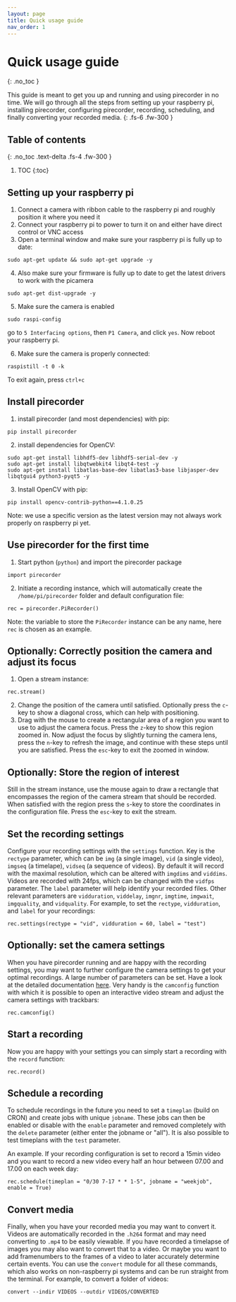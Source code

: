 ```yaml
---
layout: page
title: Quick usage guide
nav_order: 1
---
```


# Quick usage guide
{: .no_toc }

This guide is meant to get you up and running and using pirecorder in no time. We will go through all the steps from setting up your raspberry pi, installing pirecorder, configuring pirecorder, recording, scheduling, and finally converting your recorded media.
{: .fs-6 .fw-300 }

## Table of contents
{: .no_toc .text-delta .fs-4 .fw-300 }

1. TOC
{:toc}

## Setting up your raspberry pi
1. Connect a camera with ribbon cable to the raspberry pi and roughly position it where you need it
2. Connect your raspberry pi to power to turn it on and either have direct control or VNC access
3. Open a terminal window and make sure your raspberry pi is fully up to date:
```
sudo apt-get update && sudo apt-get upgrade -y
```
4. Also make sure your firmware is fully up to date to get the latest drivers to work with the picamera
```
sudo apt-get dist-upgrade -y
```
5. Make sure the camera is enabled
```
sudo raspi-config
```
go to `5 Interfacing options`, then `P1 Camera`, and click `yes`. Now reboot your raspberry pi.

6. Make sure the camera is properly connected:
```
raspistill -t 0 -k
```
To exit again, press `ctrl+c`

## Install pirecorder
1. install pirecorder (and most dependencies) with pip:
```
pip install pirecorder
```
2. install dependencies for OpenCV:
```
sudo apt-get install libhdf5-dev libhdf5-serial-dev -y
sudo apt-get install libqtwebkit4 libqt4-test -y
sudo apt-get install libatlas-base-dev libatlas3-base libjasper-dev libqtgui4 python3-pyqt5 -y
```
3. Install OpenCV with pip:
```
pip install opencv-contrib-python==4.1.0.25
```
Note: we use a specific version as the latest version may not always work properly on raspberry pi yet.

## Use pirecorder for the first time
1. Start python (`python`) and import the pirecorder package
```
import pirecorder
```
2. Initiate a recording instance, which will automatically create the `/home/pi/pirecorder` folder and default configuration file:
```
rec = pirecorder.PiRecorder()
```
Note: the variable to store the `PiRecorder` instance can be any name, here `rec` is chosen as an example.

## Optionally: Correctly position the camera and adjust its focus
1. Open a stream instance:
```
rec.stream()
```
2. Change the position of the camera until satisfied. Optionally press the `c`-key to show a diagonal cross, which can help with positioning.
3. Drag with the mouse to create a rectangular area of a region you want to use to adjust the camera focus. Press the `z`-key to show this region zoomed in. Now adjust the focus by slightly turning the camera lens, press the `n`-key to refresh the image, and continue with these steps until you are satisfied. Press the `esc`-key to exit the zoomed in window.

## Optionally: Store the region of interest
Still in the stream instance, use the mouse again to draw a rectangle that encompasses the region of the camera stream that should be recorded. When satisfied with the region press the `s`-key to store the coordinates in the configuration file. Press the `esc`-key to exit the stream.

## Set the recording settings
Configure your recording settings with the `settings` function. Key is the `rectype` parameter, which can be `img` (a single image), `vid` (a single video), `imgseq` (a timelape), `vidseq` (a sequence of videos). By default it will record with the maximal resolution, which can be altered with `imgdims` and `viddims`. Videos are recorded with 24fps, which can be changed with the `vidfps` parameter. The `label` parameter will help identify your recorded files. Other relevant parameters are `vidduration`, `viddelay`, `imgnr`, `imgtime`, `imgwait`, `imgquality`, and `vidquality`. For example, to set the `rectype`, `vidduration`, and `label` for your recordings:
```
rec.settings(rectype = "vid", vidduration = 60, label = "test")
```

## Optionally: set the camera settings
When you have pirecorder running and are happy with the recording settings, you may want to further configure the camera settings to get your optimal recordings. A large number of parameters can be set. Have a look at the detailed documentation [here](6-configure-camera-settings.md). Very handy is the `camconfig` function with which it is possible to open an interactive video stream and adjust the camera settings with trackbars:
```
rec.camconfig()
```

## Start a recording
Now you are happy with your settings you can simply start a recording with the `record` function:
```
rec.record()
```

## Schedule a recording
To schedule recordings in the future you need to set a `timeplan` (build on CRON) and create jobs with unique `jobname`. These jobs can then be enabled or disable with the `enable` parameter and removed completely with the `delete` parameter (either enter the jobname or "all"). It is also possible to test timeplans with the `test` parameter.

An example. If your recording configuration is set to record a 15min video and you want to record a new video every half an hour between 07.00 and 17.00 on each week day:

```
rec.schedule(timeplan = "0/30 7-17 * * 1-5", jobname = "weekjob", enable = True)
```

## Convert media
Finally, when you have your recorded media you may want to convert it. Videos are automatically recorded in the `.h264` format and may need converting to `.mp4` to be easily viewable. If you have recorded a timelapse of images you may also want to convert that to a video. Or maybe you want to add framenumbers to the frames of a video to later accurately determine certain events. You can use the `convert` module for all these commands, which also works on non-raspberry pi systems and can be run straight from the terminal. For example, to convert a folder of videos:

```
convert --indir VIDEOS --outdir VIDEOS/CONVERTED
```
